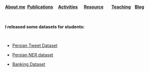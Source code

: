 #### [About me](./README.html)&nbsp; [Publications](./Publications.html)&nbsp; &nbsp; &nbsp;[Activities](./Activities.html)&nbsp; &nbsp; &nbsp; [Resource](./Resource.html)&nbsp; &nbsp; &nbsp;  &nbsp; [Teaching](./teaching.html)&nbsp;  &nbsp; [Blog](./blog.html)&nbsp; 

&nbsp;
&nbsp;


**I released some datasets for students:**

&nbsp;
&nbsp;
&nbsp;
&nbsp;
&nbsp;
&nbsp;

- [Persian Tweet Dataset](https://gitlab.com/skorani/persian_tweet)

- [Persian NER dataset](https://github.com/OverFlowData/NER-)

- [Banking Dataset](https://github.com/skorani/persian-dataset)

